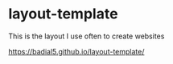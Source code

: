 # layout-template
This is the layout I use often to create websites

https://badial5.github.io/layout-template/
